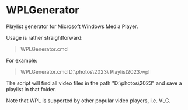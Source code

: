 # WPLGenerator
Playlist generator for Microsoft Windows Media Player. 

Usage is rather straightforward:
> WPLGenerator.cmd <Path to the folder with videos>  <Playlist file name>

For example:
> WPLGenerator.cmd D:\photos\2023\ Playlist2023.wpl

The script will find all video files in the path "D:\photos\2023\" and save a playlist in that folder.

Note that WPL is supported by other popular video players, i.e. VLC.
